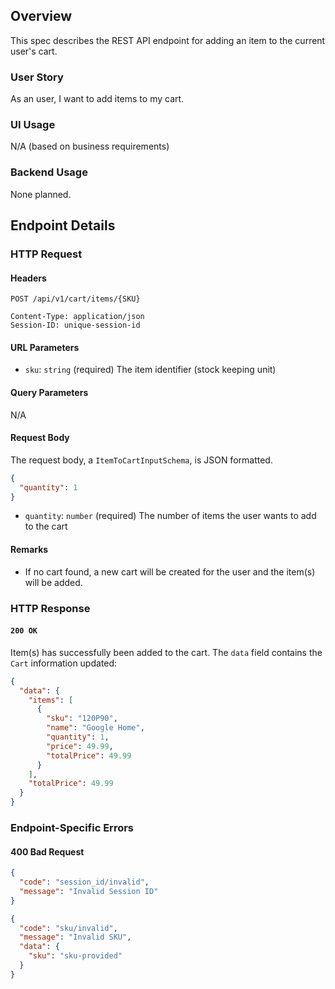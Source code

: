 ## Overview

This spec describes the REST API endpoint for adding an item to the current user's cart.

### User Story

As an user, I want to add items to my cart.

### UI Usage

N/A (based on business requirements)

### Backend Usage

None planned.

## Endpoint Details

### HTTP Request

#### Headers

```http
POST /api/v1/cart/items/{SKU}

Content-Type: application/json
Session-ID: unique-session-id
```

#### URL Parameters

- `sku`: `string` (required) The item identifier (stock keeping unit)

#### Query Parameters

N/A

#### Request Body

The request body, a `ItemToCartInputSchema`, is JSON formatted.

```json
{
  "quantity": 1
}
```

- `quantity`: `number` (required) The number of items the user wants to add to the cart

#### Remarks

- If no cart found, a new cart will be created for the user and the item(s) will be added.

### HTTP Response

#### `200 OK`

Item(s) has successfully been added to the cart.
The `data` field contains the `Cart` information updated:

```json
{
  "data": {
    "items": [
      {
        "sku": "120P90",
        "name": "Google Home",
        "quantity": 1,
        "price": 49.99,
        "totalPrice": 49.99
      }
    ],
    "totalPrice": 49.99
  }
}
```

### Endpoint-Specific Errors

#### 400 Bad Request

```json
{
  "code": "session_id/invalid",
  "message": "Invalid Session ID"
}
```

```json
{
  "code": "sku/invalid",
  "message": "Invalid SKU",
  "data": {
    "sku": "sku-provided"
  }
}
```

